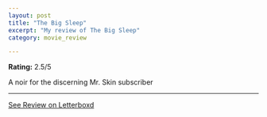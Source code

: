 ```yaml
---
layout: post
title: "The Big Sleep"
excerpt: "My review of The Big Sleep"
category: movie_review

---
```


**Rating:** 2.5/5

A noir for the discerning Mr. Skin subscriber

<hr>

[See Review on Letterboxd](https://boxd.it/23IZs7)
